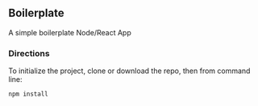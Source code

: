 ## Boilerplate

A simple boilerplate Node/React App

### Directions
To initialize the project, clone or download the repo, then from command line:
```sh
npm install
```